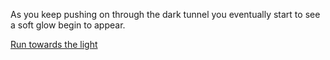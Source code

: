 As you keep pushing on through the dark tunnel you eventually start to see a soft glow begin to appear.

[Run towards the light](tunel-end/tunel-end.md)

